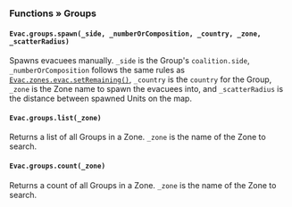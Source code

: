 <!-- markdownlint-disable MD041 -->
### Functions » Groups

#### `Evac.groups.spawn(_side, _numberOrComposition, _country, _zone, _scatterRadius)`

Spawns evacuees manually. `_side` is the Group's `coalition.side`, `_numberOrComposition` follows the same rules as [`Evac.zones.evac.setRemaining()`](./zones.md#sample-composition), `_country` is the `country` for the Group, `_zone` is the Zone name to spawn the evacuees into, and `_scatterRadius` is the distance between spawned Units on the map.

#### `Evac.groups.list(_zone)`

Returns a list of all Groups in a Zone. `_zone` is the name of the Zone to search.

#### `Evac.groups.count(_zone)`

Returns a count of all Groups in a Zone. `_zone` is the name of the Zone to search.
